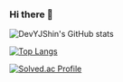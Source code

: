 ### Hi there 👋




![DevYJShin's GitHub stats](https://github-readme-stats.vercel.app/api?username=DevYJShin)


[![Top Langs](https://github-readme-stats.vercel.app/api/top-langs/?username=DevYJShin&layout=compact&langs_count=8)](https://github.com/DevYJShin/README.md)

[![Solved.ac Profile](http://mazassumnida.wtf/api/v2/generate_badge?boj=fhqk1942)](https://solved.ac/fhqk1942)
